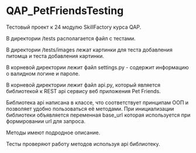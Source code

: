 # QAP_PetFriendsTesting

Тестовый проект к 24 модулю SkillFactory курса QAP.

В директории /tests располагается файл с тестами.

В директории /tests/images лежат картинки для теста добавления питомца и теста добавления картинки.

В корневой директории лежит файл settings.py - содержит информацию о валидном логине и пароле.

В корневой директории лежит файл api.py, который является библиотекой к REST api сервису веб приложения Pet Friends.

Библиотека api написана в классе, что соответствует принципам ООП и позволяет удобно пользоваться её методами. При инициализации библиотеки объявляется переменная base_url которая используется при формировании url для запроса.

Методы имеют подродное описание.

Тесты проверяют работу методов используя api библиотеку.
